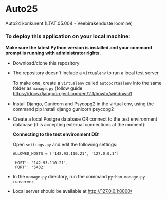 # Auto25
Auto24 konkurent (LTAT.05.004 - Veebirakenduste loomine)


### To deploy this application on your local machine:
**__Make sure the latest Python version is installed and your command prompt is running with administrator rights.__**

- Download/clone this repository

- The repository doesn't include a `virtualenv` to run a local test server

  To make one, create a `virtualenv` called `autoportaalenv` into the same folder as `manage.py` 
  (follow guide https://docs.djangoproject.com/en/2.1/howto/windows/)

- Install Django, Gunicorn and Psycopg2 in the virtual env, using the command pip install django gunicorn psycopg2

- Create a local Postgre database OR connect to the test environment database (it is accepting external connections at the moment):

  **Connecting to the test environment DB:**
  
  Open `settings.py` and edit the following settings:
  ```
  ALLOWED_HOSTS = ['142.93.110.21', '127.0.0.1']

  'HOST': '142.93.110.21',
  'PORT': '5432'
  ```
- In the `manage.py` directory, run the command `python manage.py runserver`

- Local server should be available at http://127.0.0.1:8000/ 

